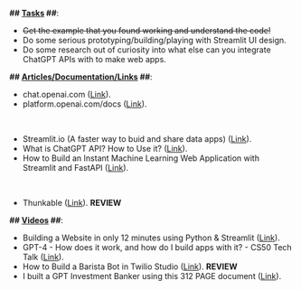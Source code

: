 **## <ins>Tasks</ins> ##**:
* ~~Get the example that you found working and understand the code!~~
* Do some serious prototyping/building/playing with Streamlit UI design.
* Do some research out of curiosity into what else can you integrate ChatGPT APIs with to make web apps.

**## <ins>Articles/Documentation/Links</ins> ##**:
* chat.openai.com ([Link](https://chat.openai.com/)).
* platform.openai.com/docs ([Link](https://platform.openai.com/docs/introduction)).

<br/>

* Streamlit.io (A faster way to buid and share data apps) ([Link](https://streamlit.io/)).
* What is ChatGPT API? How to Use it? ([Link](https://www.awesomescreenshot.com/blog/knowledge/chat-gpt-api)).
* How to Build an Instant Machine Learning Web Application with Streamlit and FastAPI ([Link](https://developer.nvidia.com/blog/how-to-build-an-instant-machine-learning-web-application-with-streamlit-and-fastapi/)).

<br/>

* Thunkable ([Link](https://thunkable.com/#/)). **REVIEW**

**## <ins>Videos</ins> ##**:
* Building a Website in only 12 minutes using Python & Streamlit ([Link](https://www.youtube.com/watch?v=VqgUkExPvLY)).
* GPT-4 - How does it work, and how do I build apps with it? - CS50 Tech Talk ([Link](https://www.youtube.com/watch?v=vw-KWfKwvTQ)).
* How to Build a Barista Bot in Twilio Studio ([Link](https://www.youtube.com/watch?v=VRxirse1UfQ&feature=youtu.be)). **REVIEW**
* I built a GPT Investment Banker using this 312 PAGE document ([Link](https://www.youtube.com/watch?v=u8vQyTzNGVY)).
